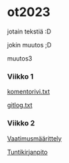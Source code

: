 # ot2023

jotain tekstiä :D

jokin muutos ;D

muutos3

### Viikko 1

[komentorivi.txt](https://github.com/smannist/ot2023/blob/master/laskarit/viikko1/komentorivi.txt)

[gitlog.txt](https://github.com/smannist/ot2023/blob/master/laskarit/viikko1/gitlog.txt)

### Viikko 2

[Vaatimusmäärittely](https://github.com/smannist/ot2023/blob/master/dokumentaatio/vaatimusmaarittely.md)

[Tuntikirjanpito](https://github.com/smannist/ot2023/blob/master/dokumentaatio/tuntikirjanpito.md)

